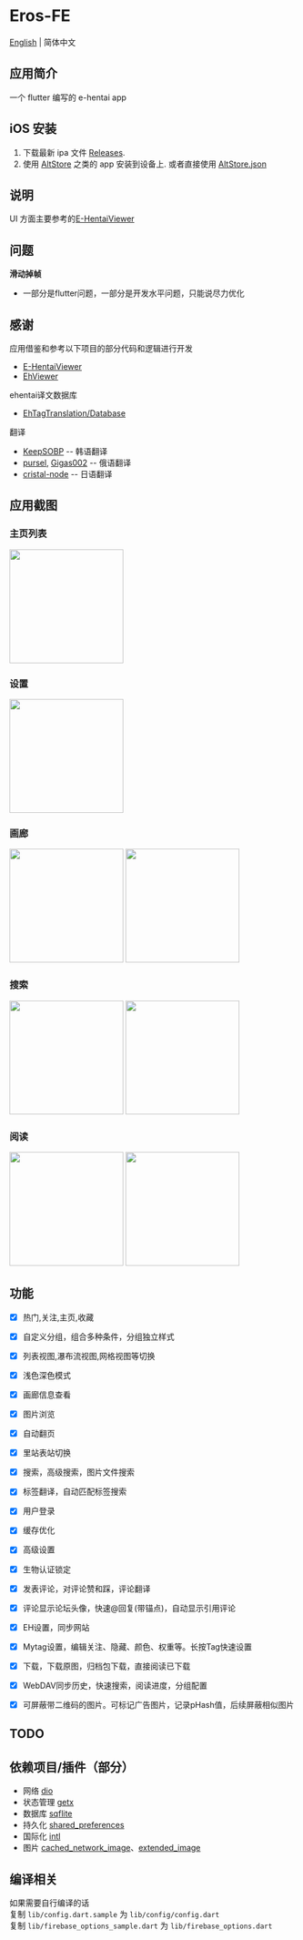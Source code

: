# Eros-FE
[English](https://github.com/honjow/Eros-FE/blob/master/README.md) | 简体中文

## 应用简介

一个 flutter 编写的 e-hentai app

## iOS 安装
1. 下载最新 ipa 文件 [Releases](https://github.com/honjow/Eros-FE/releases/latest).
2. 使用 [AltStore](https://altstore.io) 之类的 app 安装到设备上. 或者直接使用 [AltStore.json](https://config-feh.vercel.app/AltStore.json)


## 说明

UI 方面主要参考的[E-HentaiViewer](https://github.com/kayanouriko/E-HentaiViewer)


## 问题

**滑动掉帧**

- 一部分是flutter问题，一部分是开发水平问题，只能说尽力优化

## 感谢

应用借鉴和参考以下项目的部分代码和逻辑进行开发

- [E-HentaiViewer](https://github.com/kayanouriko/E-HentaiViewer)
- [EhViewer](https://github.com/seven332/EhViewer)

ehentai译文数据库

- [EhTagTranslation/Database](https://github.com/EhTagTranslation/Database)

翻译
- [KeepSOBP](https://github.com/KeepSOBP) -- 韩语翻译
- [pursel](https://github.com/pursel), [Gigas002](https://github.com/Gigas002) -- 俄语翻译
- [cristal-node](https://github.com/cristal-node) -- 日语翻译

## 应用截图

### 主页列表

<img width="200" src="./screenshot/home.png" >

### 设置

<img width="200" src="./screenshot/setting.png" >

### 画廊

<img width="200" src="./screenshot/gallery1.png" > <img width="200" src="./screenshot/gallery2.png" > 

### 搜索

<img width="200" src="./screenshot/search1.png" > <img width="200" src="./screenshot/search2.png" >

### 阅读

<img width="200" src="./screenshot/read1.png" > <img width="200" src="./screenshot/read2.png" >

## 功能

- [x] 热门,关注,主页,收藏
- [x] 自定义分组，组合多种条件，分组独立样式
- [x] 列表视图,瀑布流视图,网格视图等切换
- [x] 浅色深色模式
- [x] 画廊信息查看
- [x] 图片浏览
- [x] 自动翻页
- [x] 里站表站切换
- [x] 搜索，高级搜索，图片文件搜索
- [x] 标签翻译，自动匹配标签搜索
- [x] 用户登录
- [x] 缓存优化
- [x] 高级设置
- [x] 生物认证锁定
- [x] 发表评论，对评论赞和踩，评论翻译
- [x] 评论显示论坛头像，快速@回复(带锚点)，自动显示引用评论
- [x] EH设置，同步网站
- [x] Mytag设置，编辑关注、隐藏、颜色、权重等。长按Tag快速设置
- [x] 下载，下载原图，归档包下载，直接阅读已下载
- [x] WebDAV同步历史，快速搜索，阅读进度，分组配置
- [x] 可屏蔽带二维码的图片。可标记广告图片，记录pHash值，后续屏蔽相似图片


## TODO


## 依赖项目/插件（部分）

- 网络 [dio](https://pub.dev/packages/dio)
- 状态管理 [getx](https://pub.dev/packages/get)
- 数据库 [sqflite](https://pub.dev/packages/sqflite)
- 持久化 [shared_preferences](https://pub.dev/packages/shared_preferences)
- 国际化 [intl](https://pub.dev/packages/intl)
- 图片 [cached_network_image](https://pub.dev/packages/cached_network_image)、[extended_image](https://pub.dev/packages/extended_image)

## 编译相关

如果需要自行编译的话 \
复制 `lib/config.dart.sample` 为 `lib/config/config.dart` \
复制 `lib/firebase_options_sample.dart` 为 `lib/firebase_options.dart`
